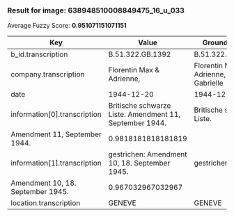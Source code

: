 ### Result for image: 638948510008849475_16_u_033
Average Fuzzy Score: **0.951071151071151**
<small>

| Key | Value | Ground Truth | Score |
| --- | --- | --- | --- |
| b_id.transcription | B.51.322.GB.1392 | B.51.322.GB.1392 | 1.0 |
| company.transcription | Florentin Max & Adrienne, | Florentin Max & Adrienne, Marie Gabrielle | 0.7575757575757575 |
| date | 1944-12-20 | 1944-12-20 | 1.0 |
| information[0].transcription | Britische schwarze Liste. Amendment 11, September 1944. | Britische schwarze Liste.
Amendment 11, September 1944. | 0.9818181818181819 |
| information[1].transcription |  gestrichen: Amendment 10, 18. September 1945. | gestrichen:
Amendment 10, 18. September 1945. | 0.967032967032967 |
| location.transcription | GENEVE | GENEVE | 1.0 |

</small>
